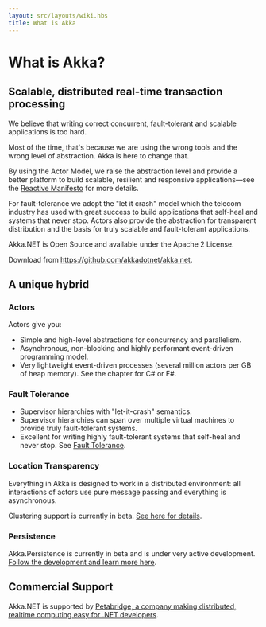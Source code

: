 ```yaml
---
layout: src/layouts/wiki.hbs
title: What is Akka
---
```

# What is Akka?

## Scalable, distributed real-time transaction processing

We believe that writing correct concurrent, fault-tolerant and scalable applications is too hard. 

Most of the time, that's because we are using the wrong tools and the wrong level of abstraction. Akka is here to change that. 

By using the Actor Model, we raise the abstraction level and provide a better platform to build scalable, resilient and responsive applications—see the [Reactive Manifesto](http://www.reactivemanifesto.org/) for more details. 

For fault-tolerance we adopt the "let it crash" model which the telecom industry has used with great success to build applications that self-heal and systems that never stop. Actors also provide the abstraction for transparent distribution and the basis for truly scalable and fault-tolerant applications.

Akka.NET is Open Source and available under the Apache 2 License.

Download from https://github.com/akkadotnet/akka.net.

## A unique hybrid
### Actors
Actors give you:

* Simple and high-level abstractions for concurrency and parallelism.
* Asynchronous, non-blocking and highly performant event-driven programming model.
* Very lightweight event-driven processes (several million actors per GB of heap memory).
See the chapter for C# or F#.

### Fault Tolerance
* Supervisor hierarchies with "let-it-crash" semantics.
* Supervisor hierarchies can span over multiple virtual machines to provide truly fault-tolerant systems.
* Excellent for writing highly fault-tolerant systems that self-heal and never stop.
See [Fault Tolerance](../Fault%20tolerance).

### Location Transparency
Everything in Akka is designed to work in a distributed environment: all interactions of actors use pure message passing and everything is asynchronous.

Clustering support is currently in beta. [See here for details](https://github.com/akkadotnet/akka.net/pull/400).

### Persistence
Akka.Persistence is currently in beta and is under very active development. [Follow the development and learn more here](https://github.com/Horusiath/akka.net/tree/akka-persistence/src/core/Akka.Persistence).

<!--
TODO
Messages received by an actor can optionally be persisted and replayed when the actor is started or restarted. This allows actors to recover their state, even after the CLR crashes or when being migrated to another node.

You can find more details in the respective chapter for Java or Scala.

-->

<!-- 
TODO
## C# and F# APIs
Akka has both a C# Documentation and a F# Documentation. -->

## Commercial Support
Akka.NET is supported by [Petabridge, a company making distributed, realtime computing easy for .NET developers](http://petabridge.com).

<!-- 
TODO
## Akka can be used in two different ways
-->